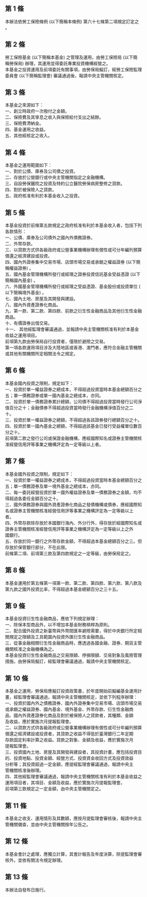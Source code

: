第 1 條
-------
本辦法依勞工保險條例 (以下簡稱本條例) 第六十七條第二項規定訂定之  
。

第 2 條
-------
勞工保險基金 (以下簡稱本基金) 之管理及運用，由勞工保險局 (以下簡  
稱勞保局) 辦理，其運用並得委託專業投資機構經營之。  
本基金之投資運用及前項委託有關事項，由勞保局擬訂，經勞工保險監理  
委員會 (以下簡稱監理會) 審議通過後，報請中央主管機關核定。

第 3 條
-------
本基金之來源如下：  
一、創立時政府一次撥付之金額。  
二、保險費及其孳息之收入與保險給付支出之結餘。  
三、保險費滯納金。  
四、基金運用之收益。  
五、其他經核定之收入。

第 4 條
-------
本基金之運用範圍如下：  
一、對於公債、庫券及公司債之投資。  
二、存放於公營銀行或中央主管機關指定之金融機構。  
三、自設勞保醫院之投資及特約公立醫院勞保病房整修之貸款。  
四、對於被保險人之貸款。  
五、政府核准有利於本基金收入之投資。

第 5 條
-------
本基金投資於前條第五款規定之政府核准有利於本基金收入者，包括下列  
各款情形：  
一、公債、庫券及公司債外之國內外債務證券。  
二、外幣存款。  
三、以貸款方式供各級政府或公營事業機構辦理有償性或可分年編列預算  
    償還之經濟建設或投資。  
四、國內外證券集中交易市場、店頭市場交易或承銷之權益證券 (以下簡  
    稱權益證券) 。  
五、國內基金管理機構所發行或經理之證券投資信託基金受益憑證 (以下  
    簡稱國內基金) 。  
六、外國基金管理機構所發行或經理之受益憑證、基金股份或投資單位 (  
    以下簡稱境外基金) 。  
七、國內土地、房屋及其開發與建設。  
八、國內外資產證券化商品。  
九、第一款、第二款、第四款、前款之衍生性金融商品及其他衍生性金融  
    商品。  
十、有價證券出借交易。  
十一、 其他經監理會審議通過，並報請中央主管機關核准有利於本基金  
       收益之運用項目。  
前項第九款由勞保局自行投資者，僅限於避險之交易。  
第一項各款運用項目涉及大陸地區或香港、澳門者，應符合金融主管機關  
或其他有關機關所定相關法令之規定。

第 6 條
-------
本基金國內投資之限制，規定如下：  
一、投資於單一權益證券之總成本，不得超過投資當時本基金總額百分之  
    五；單一債務證券或單一國內基金之總成本，亦同。  
二、投資於單一債務證券累計總額，公司債不得超過投資當時發行公司淨  
    值百分之十；金融債券不得超過投資當時發行金融機構淨值百分之二  
    十。  
三、投資於單一權益證券之總額，不得超過各該證券發行總額百分之十。  
四、投資於單一國內基金之總額，不得超過該基金已發行受益權單位數百  
    分之十。  
前項第二款之發行公司或保證金融機構，應經國際知名或證券主管機關核  
准經營信用評等事業之機構評定為一定等級以上者。

第 7 條
-------
本基金國外投資之限制，規定如下：  
一、投資於單一權益證券之總成本，不得超過投資當時本基金總額百分之  
    五；單一債務證券及單一境外基金之總成本，亦同。  
二、每一委託經營投資於單ㄧ國外權益證券及單一債務證券之金額，均不  
    得超過各委任金額百分之十。  
三、國外債務證券與國外資產證券化商品之發債機構或債券，應經國際知  
    名或證券主管機關核准經營信用評等事業之機構評定為一定等級以上  
    者。  
四、外幣存款除存放於本國銀行海內、外分行外，得存放於經國際知名或  
    證券主管機關核准經營信用評等事業之機構評定為一定等級以上之外  
    國銀行。  
五、存放於同一銀行之外幣存款金額，不得超過本基金總額百分之三。但  
    存放於保管銀行部分，不在此限。  
前條第二項、前項第三款及第四款規定之一定等級，由勞保局定之。

第 8 條
-------
本基金運用於第五條第一項第一款、第二款、第四款、第六款、第八款及  
第九款之國外投資比率，不得超過本基金總額百分之三十五。

第 9 條
-------
本基金投資衍生性金融商品，應依下列規定辦理：  
一、除保本型商品外，以不增加本基金財務槓桿為原則。  
二、配合國外投資之新臺幣與外幣間匯率避險需要，得於中央銀行所定相  
    關規定之限額及工具範圍內投資外匯衍生性金融商品。  
三、從事金融相關衍生性金融商品時，應透過各國金融、證券、期貨主管  
    機關核准之金融機構為之。  
本基金投資衍生性金融商品之交易限額、停損限額、交易對象及風險管理  
措施，由勞保局擬訂，經監理會審議通過，報請中央主管機關核定。

第 10 條
--------
本基金之運用，勞保局應擬訂投資政策書，於年度開始前擬編基金運用計  
畫，經監理會審議通過，報請中央主管機關核定，並依下列程序辦理：  
一、投資於國內外之債務證券、國內外證券集中交易市場、店頭市場交易  
    或承銷之權益證券、國內基金、境外基金、外幣存款、衍生性金融商  
    品、國內外資產證券化商品及對於被保險人之貸款者，其種類、金額  
    及收益，應於實施次月提報監理會。  
二、以貸款方式供各級政府或公營事業機構辦理有償性或可分年編列預算  
    償還之經濟建設或投資者，其貸款之收益不得低於臺灣銀行二年定期  
    存款固定利率計算之收益。貸款之對象、金額及收益，應於實施次月  
    提報監理會。  
三、投資國內土地、房屋及其開發與建設者，其投資計畫，應包括投資目  
    的、投資地點、投資金額、經營方式、投資資金收回方式及投資效益  
    分析等；其投資超過一定金額，應提經監理會審議通過，報請中央主  
    管機關核准後辦理。  
四、其他經監理會審議通過，報請中央主管機關核准有利於本基金收益之  
    運用項目者，其項目、金額及收益，應於實施次月提報監理會。  
前項第三款規定之一定金額，由中央主管機關定之。

第 11 條
--------
本基金之收支、運用情形及其數額，應按月提監理會審核後，報請中央主  
管機關備查，並由中央主管機關按年公告之。

第 12 條
--------
本基金會計之處理，應獨立計算，其會計報告及年度決算，除提監理會審  
核外，並依有關法令規定辦理。

第 13 條
--------
本辦法自發布日施行。

